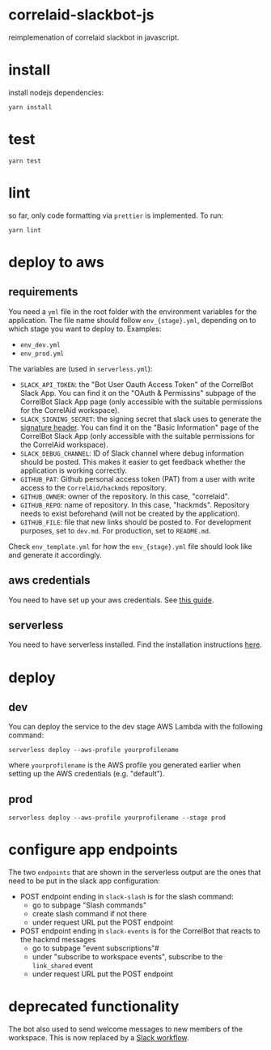 # correlaid-slackbot-js

reimplemenation of correlaid slackbot in javascript.

# install

install nodejs dependencies:

```
yarn install
```

# test

```
yarn test
```

# lint 
so far, only code formatting via `prettier` is implemented. To run:

```
yarn lint
```

# deploy to aws

## requirements

You need a `yml` file in the root folder with the environment variables for the application. The file name should follow `env_{stage}.yml`, depending on to which stage you want to deploy to. Examples:

- `env_dev.yml`
- `env_prod.yml`

The variables are (used in `serverless.yml`):

- `SLACK_API_TOKEN`: the "Bot User Oauth Access Token" of the CorrelBot Slack App. You can find it on the "OAuth & Permissins" subpage of the CorrelBot Slack App page (only accessible with the suitable permissions for the CorrelAid workspace).
- `SLACK_SIGNING_SECRET`: the signing secret that slack uses to generate the [signature header](https://api.slack.com/docs/verifying-requests-from-slack). You can find it on the "Basic Information" page of the CorrelBot Slack App (only accessible with the suitable permissions for the CorrelAid workspace).
- `SLACK_DEBUG_CHANNEL`: ID of Slack channel where debug information should be posted. This makes it easier to get feedback whether the application is working correctly. 
- `GITHUB_PAT`: Github personal access token (PAT) from a user with write access to the `CorrelAid/hackmds` repository.
- `GITHUB_OWNER`: owner of the repository. In this case, "correlaid". 
- `GITHUB_REPO`: name of repository. In this case, "hackmds". Repository needs to exist beforehand (will not be created by the application).
- `GITHUB_FILE`: file that new links should be posted to. For development purposes, set to `dev.md`. For production, set to `README.md`. 


Check `env_template.yml` for how the `env_{stage}.yml` file should look like and generate it accordingly.

## aws credentials

You need to have set up your aws credentials. See [this guide](https://serverless.com/framework/docs/providers/aws/guide/credentials/).

## serverless

You need to have serverless installed.
Find the installation instructions [here](https://serverless.com/framework/docs/getting-started/).

# deploy

## dev

You can deploy the service to the dev stage AWS Lambda with the following command:

```
serverless deploy --aws-profile yourprofilename
```

where `yourprofilename` is the AWS profile you generated earlier when setting up the AWS credentials (e.g. "default").

## prod

```
serverless deploy --aws-profile yourprofilename --stage prod
```

# configure app endpoints

The two `endpoints` that are shown in the serverless output are the ones that need to be put in the slack app configuration:

- POST endpoint ending in `slack-slash` is for the slash command:
  - go to subpage "Slash commands"
  - create slash command if not there
  - under request URL put the POST endpoint
- POST endpoint ending in `slack-events` is for the CorrelBot that reacts to the hackmd messages
  - go to subpage "event subscriptions"#
  - under "subscribe to workspace events", subscribe to the `link_shared` event
  - under request URL put the POST endpoint

# deprecated functionality

The bot also used to send welcome messages to new members of the workspace. This is now replaced by a [Slack workflow](https://slackhq.com/automate-tasks-in-slack-with-workflow-builder).
